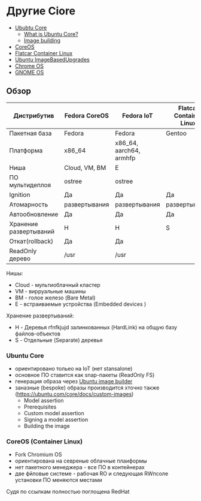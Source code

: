 # Другие Ciore

- [Ububtu Core](https://ubuntu.com/core)
  * [What is Ubuntu Core?](https://ubuntu.com/core/docs/what-is-ubuntu-core)
  * [Image building](https://ubuntu.com/core/docs/image-building)
- [CoreOS](https://ru.wikipedia.org/wiki/CoreOS)
- [Flatcar Container Linux](https://kinvolk.io/flatcar-container-linux/)
- [Ubuntu ImageBasedUpgrades](https://wiki.ubuntu.com/ImageBasedUpgrades)
- [Chrome OS](https://ru.wikipedia.org/wiki/Chrome_OS)
- [GNOME OS](https://wiki.gnome.org/action/show//GnomeOS?action=show&redirect=Projects%2FGnomeContinuous)

## Обзор


Дистрибутив | Fedora CoreOS | Fedora IoT | Flatcar Container Linux | Ubuntu Core 
------------|---------------|------------|-------------------------|-------------
Пакетная база | Fedora      | Fedora     | Gentoo                  | Ububtu 
Платформа   | x86_64 | x86_64, aarch64, armhfp |                   |
Ниша | Cloud, VM, BM        |  E         |                        |
ПО мультидеплоя | ostree    | ostree      |                        | snap
Ignition    |  Да           | Да          | Да                     | 
Атомарность | развертывания | развертывания | развертывания        | 
Автообновление | Да         | Да          | Да                     | 
Хранение развертываний | H  | H           | S 
Откат(rollback) | Да         | Да          | 
ReadOnly дерево | /usr      | /usr        |

Нишы:
- Cloud - мультиоблачный кластер
- VM - вирруальные машины
- BM - голое железо (Bare Metal)
- E - встраиваемые устройства (Embedded devices )

Хранение развертываний:
- H - Деревья rfnfkjujd залинкованных (HardLink) на общую базу файлов-объектов
- S - Отдельные (Separate) деревья

### Ubuntu Core

- ориентировано тольео на IoT (нет stansalone)
- основное ПО ставится как snap-пакеты (ReadOnly FS)
- генерация образа через [Ubuntu image builder](https://github.com/CanonicalLtd/ubuntu-image)
- заназные (bespoke) образы производится хточно также (https://ubuntu.com/core/docs/custom-images) 
  *  Model assertion
  *  Prerequisites
  *  Custom model assertion
  *  Signing a model assertion
  *  Building the image

### CoreOS (Container Linux)
- Fork Chromium OS
- ориентирована на севреные облачные плаиформы
- нет пакетного менеджера - все ПО в контейнерах
- две фйловые системе - рабочая RO и  следующая RWпсоле установки ПО меняются местами

Судя по ссылкам полностью поглощена RedHat
